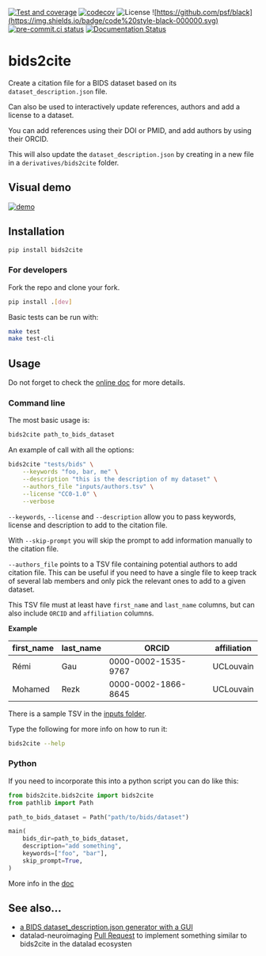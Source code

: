 [![Test and coverage](https://github.com/Remi-Gau/bids2cite/actions/workflows/test_and_coverage.yml/badge.svg?branch=main)](https://github.com/Remi-Gau/bids2cite/actions/workflows/test_and_coverage.yml)
[![codecov](https://codecov.io/gh/Remi-Gau/bids2cite/branch/main/graph/badge.svg?token=UBE490738A)](https://codecov.io/gh/Remi-Gau/bids2cite)
![License](https://img.shields.io/badge/license-GPL3-blue.svg)
![https://github.com/psf/black](https://img.shields.io/badge/code%20style-black-000000.svg)
[![pre-commit.ci status](https://results.pre-commit.ci/badge/github/Remi-Gau/bids2cite/main.svg)](https://results.pre-commit.ci/latest/github/Remi-Gau/bids2cite/main)
[![Documentation Status](https://readthedocs.org/projects/bids2cite/badge/?version=latest)](https://bids2cite.readthedocs.io/en/latest/?badge=latest)

# bids2cite

Create a citation file for a BIDS dataset based on its
`dataset_description.json` file.

Can also be used to interactively update references, authors and add a license
to a dataset.

You can add references using their DOI or PMID, and add authors by using their
ORCID.

This will also update the `dataset_description.json` by creating in a new file
in a `derivatives/bids2cite` folder.

## Visual demo

[![demo](https://user-images.githubusercontent.com/6961185/194825672-d7af29d1-62db-49bf-8d74-9d4fa8d32b32.png)](https://www.youtube.com/embed/BXSW5KGoQRY)

## Installation

```bash
pip install bids2cite
```

### For developers

Fork the repo and clone your fork.

```bash
pip install .[dev]
```

Basic tests can be run with:

```bash
make test
make test-cli
```

## Usage

Do not forget to check the [online doc](https://bids2cite.readthedocs.io) for
more details.

### Command line

The most basic usage is:

```bash
bids2cite path_to_bids_dataset
```

An example of call with all the options:

```bash
bids2cite "tests/bids" \
    --keywords "foo, bar, me" \
    --description "this is the description of my dataset" \
    --authors_file "inputs/authors.tsv" \
    --license "CC0-1.0" \
    --verbose
```

`--keywords`, `--license` and `--description` allow you to pass
keywords, license and description to add to the citation file.

With `--skip-prompt` you will skip the prompt to add information manually
to the citation file.

`--authors_file` points to a TSV file containing potential authors to add
citation file. This can be useful if you need to have a single file to keep
track of several lab members and only pick the relevant ones to add to a given
dataset.

This TSV file must at least have `first_name` and `last_name` columns, but can
also include `ORCID` and `affiliation` columns.

**Example**

| first_name | last_name | ORCID               | affiliation |
| ---------- | --------- | ------------------- | ----------- |
| Rémi       | Gau       | 0000-0002-1535-9767 | UCLouvain   |
| Mohamed    | Rezk      | 0000-0002-1866-8645 | UCLouvain   |

There is a sample TSV in the
[inputs folder](https://github.com/Remi-Gau/bids2cite/tree/main/inputs).

Type the following for more info on how to run it:

```bash
bids2cite --help
```

### Python

If you need to incorporate this into a python script you can do like this:

```python
from bids2cite.bids2cite import bids2cite
from pathlib import Path

path_to_bids_dataset = Path("path/to/bids/dataset")

main(
    bids_dir=path_to_bids_dataset,
    description="add something",
    keywords=["foo", "bar"],
    skip_prompt=True,
)
```

More info in the
[doc](https://bids2cite.readthedocs.io/en/latest/bids2cite.html#bids2cite.bids2cite.main)

## See also...

- [a BIDS dataset_description.json generator with a GUI](https://github.com/tolik-g/BIDS_GUI_dataset_description)
- datalad-neuroimaging
  [Pull Request](https://github.com/bids-standard/bids-specification/issues/901)
  to implement something similar to bids2cite in the datalad ecosysten
